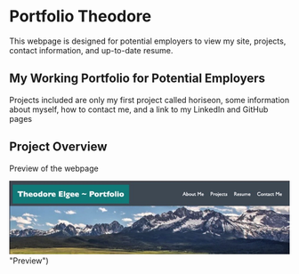 # Portfolio Theodore

This webpage is designed for potential employers to view my site, projects, contact information, and up-to-date resume.

## My Working Portfolio for Potential Employers

Projects included are only my first project called horiseon, some information about myself, how to contact me, and a link to my LinkedIn and GitHub pages

## Project Overview

Preview of the webpage

![Uh oh!](/assets/portfolio.jpeg) "Preview")